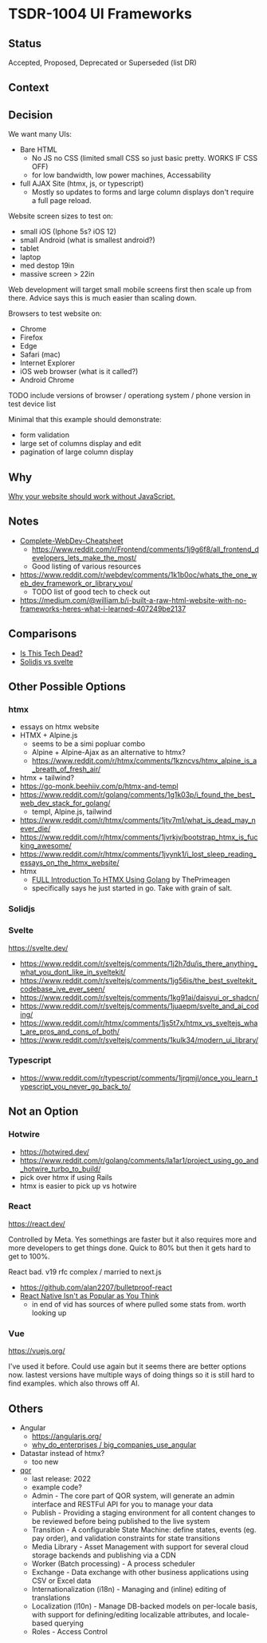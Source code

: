 # TSDR-1004 UI Frameworks

## Status

Accepted, Proposed, Deprecated or Superseded (list DR)

## Context



## Decision

We want many UIs:
- Bare HTML
  - No JS no CSS (limited small CSS so just basic pretty. WORKS IF CSS OFF)
  - for low bandwidth, low power machines, Accessability
- full AJAX Site (htmx, js, or typescript)
  - Mostly so updates to forms and large column displays don't require a full page reload.

Website screen sizes to test on:
- small iOS (Iphone 5s? iOS 12) 
- small Android (what is smallest android?)
- tablet
- laptop
- med destop 19in
- massive screen > 22in

Web development will target small mobile screens first then scale up from there.
Advice says this is much easier than scaling down.

Browsers to test website on:
  - Chrome
  - Firefox
  - Edge
  - Safari (mac)
  - Internet Explorer
  - iOS web browser (what is it called?)
  - Android Chrome

TODO include versions of browser / operationg system / phone version in test device list

Minimal that this example should demonstrate:
- form validation
- large set of columns display and edit
- pagination of large column display

## Why

[Why your website should work without JavaScript.](https://www.reddit.com/r/webdev/comments/mfnxnj/why_your_website_should_work_without_javascript/)

## Notes

- [Complete-WebDev-Cheatsheet](https://github.com/SeiynJie/Complete-WebDev-Cheatsheet)
  - https://www.reddit.com/r/Frontend/comments/1j9g6f8/all_frontend_developers_lets_make_the_most/
  - Good listing of various resources
- https://www.reddit.com/r/webdev/comments/1k1b0oc/whats_the_one_web_dev_framework_or_library_you/
  - TODO list of good tech to check out
- https://medium.com/@william.b/i-built-a-raw-html-website-with-no-frameworks-heres-what-i-learned-407249be2137

## Comparisons

- [Is This Tech Dead?](https://www.isthistechdead.com/)
- [Solidjs vs svelte](https://www.reddit.com/r/solidjs/comments/11mt02n/solid_js_compared_to_svelte/)


## Other Possible Options

### htmx

- essays on htmx website
- HTMX + Alpine.js
  - seems to be a simi popluar combo
  - Alpine + Alpine-Ajax as an alternative to htmx?
  - https://www.reddit.com/r/htmx/comments/1kzncvs/htmx_alpine_is_a_breath_of_fresh_air/
- htmx + tailwind?
- https://go-monk.beehiiv.com/p/htmx-and-templ
- https://www.reddit.com/r/golang/comments/1g1k03p/i_found_the_best_web_dev_stack_for_golang/
  - templ, Alpine.js, tailwind
- https://www.reddit.com/r/htmx/comments/1jtv7m1/what_is_dead_may_never_die/
- https://www.reddit.com/r/htmx/comments/1jvrkjv/bootstrap_htmx_is_fucking_awesome/
- https://www.reddit.com/r/htmx/comments/1jvynk1/i_lost_sleep_reading_essays_on_the_htmx_website/
- htmx
  - [FULL Introduction To HTMX Using Golang](https://www.youtube.com/watch?v=x7v6SNIgJpE) by ThePrimeagen
  - specifically says he just started in go. Take with grain of salt.

### Solidjs


### Svelte

https://svelte.dev/

- https://www.reddit.com/r/sveltejs/comments/1j2h7du/is_there_anything_what_you_dont_like_in_sveltekit/
- https://www.reddit.com/r/sveltejs/comments/1jg56is/the_best_sveltekit_codebase_ive_ever_seen/
- https://www.reddit.com/r/sveltejs/comments/1kg91ai/daisyui_or_shadcn/
- https://www.reddit.com/r/sveltejs/comments/1juaepm/svelte_and_ai_coding/
- https://www.reddit.com/r/htmx/comments/1js5t7x/htmx_vs_sveltejs_what_are_pros_and_cons_of_both/
- https://www.reddit.com/r/sveltejs/comments/1kulk34/modern_ui_library/

### Typescript

- https://www.reddit.com/r/typescript/comments/1jrqmjl/once_you_learn_typescript_you_never_go_back_to/


## Not an Option

### Hotwire

- https://hotwired.dev/
- https://www.reddit.com/r/golang/comments/la1ar1/project_using_go_and_hotwire_turbo_to_build/
- pick over htmx if using Rails
- htmx is easier to pick up vs hotwire

### React

https://react.dev/

Controlled by Meta. Yes somethings are faster but it also requires more and more developers
to get things done. Quick to 80% but then it gets hard to get to 100%.

React bad. v19 rfc complex / married to next.js

- https://github.com/alan2207/bulletproof-react
- [React Native Isn't as Popular as You Think](https://www.youtube.com/watch?app=desktop&v=E3Yjx0fFeaA&t=1s)
  - in end of vid has sources of where pulled some stats from. worth looking up

### Vue

https://vuejs.org/

I've used it before. Could use again but it seems there are better options now.
lastest versions have multiple ways of doing things so it is still hard to find examples.
which also throws off AI.

## Others

- Angular
  - https://angularjs.org/
  - [why_do_enterprises / big_companies_use_angular](https://www.reddit.com/r/Frontend/comments/1kyd5g5/why_do_enterprisesbig_companies_use_angular/)
- Datastar instead of htmx?
  - too new
- [qor](https://github.com/qor/qor)
  - last release: 2022
  - example code? 
   - Admin - The core part of QOR system, will generate an admin interface and RESTFul API for you to manage your data
   - Publish - Providing a staging environment for all content changes to be reviewed before being published to the live system
   - Transition - A configurable State Machine: define states, events (eg. pay order), and validation constraints for state transitions
   - Media Library - Asset Management with support for several cloud storage backends and publishing via a CDN
   - Worker (Batch processing) - A process scheduler
   - Exchange - Data exchange with other business applications using CSV or Excel data
   - Internationalization (i18n) - Managing and (inline) editing of translations
   - Localization (l10n) - Manage DB-backed models on per-locale basis, with support for defining/editing localizable attributes, and locale-based querying
   - Roles - Access Control
